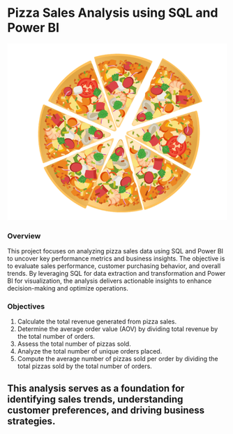 # Pizza Sales Analysis using SQL and Power BI
![Pizza Image](https://github.com/nphan91/Pizza-Sales-Analysis-/blob/main/Pizza%20Image.png)
### Overview
This project focuses on analyzing pizza sales data using SQL and Power BI to uncover key performance metrics and business insights. The objective is to evaluate sales performance, customer purchasing behavior, and overall trends. By leveraging SQL for data extraction and transformation and Power BI for visualization, the analysis delivers actionable insights to enhance decision-making and optimize operations.  

### Objectives
1. Calculate the total revenue generated from pizza sales.  
2. Determine the average order value (AOV) by dividing total revenue by the total number of orders.  
3. Assess the total number of pizzas sold.  
4. Analyze the total number of unique orders placed.  
5. Compute the average number of pizzas sold per order by dividing the total pizzas sold by the total number of orders.  

## This analysis serves as a foundation for identifying sales trends, understanding customer preferences, and driving business strategies.  
